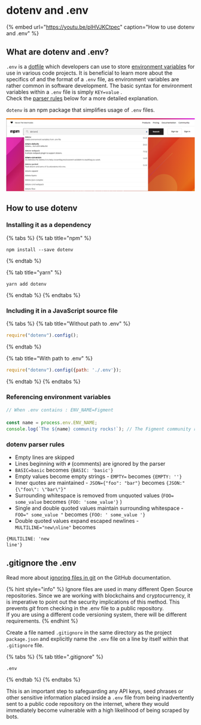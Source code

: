 # dotenv and .env

{% embed url="https://youtu.be/pIHVJKCtpec" caption="How to use dotenv and .env" %}



## What are dotenv and .env?

`.env` is a [dotfile](https://medium.com/@webprolific/getting-started-with-dotfiles-43c3602fd789) which developers can use to store [environment variables](https://medium.com/chingu/an-introduction-to-environment-variables-and-how-to-use-them-f602f66d15fa) for use in various code projects. It is beneficial to learn more about the specifics of and the format of a `.env` file, as environment variables are rather common in software development. The basic syntax for environment variables within a `.env` file is simply `KEY=value` .  
Check the [parser rules](dotenv-and-.env.md#dotenv-parser-rules) below for a more detailed explanation.

`dotenv` is an npm package that simplifies usage of `.env` files. 

![Select the right tool for the job. Using Webpack? There&apos;s a package for that!](../../.gitbook/assets/npm.png)

## How to use dotenv

### Installing it as a dependency

{% tabs %}
{% tab title="npm" %}
```
npm install --save dotenv
```
{% endtab %}

{% tab title="yarn" %}
```text
yarn add dotenv
```
{% endtab %}
{% endtabs %}

### Including it in a JavaScript source file

{% tabs %}
{% tab title="Without path to .env" %}
```javascript
require("dotenv").config();
```
{% endtab %}

{% tab title="With path to .env" %}
```javascript
require("dotenv").config({path: './.env'});
```
{% endtab %}
{% endtabs %}

### Referencing environment variables

```javascript
// When .env contains : ENV_NAME=Figment

const name = process.env.ENV_NAME;
console.log(`The ${name} community rocks!`); // The Figment community rocks!
```

### dotenv parser rules

* Empty lines are skipped
* Lines beginning with `#` \(comments\) are ignored by the parser
* `BASIC=basic` becomes `{BASIC: 'basic'}`
*  Empty values become empty strings - `EMPTY=` becomes `{EMPTY: ''}`
*  Inner quotes are maintained - `JSON={"foo": "bar"}` becomes `{JSON:"{\"foo\": \"bar\"}"`
*  Surrounding whitespace is removed from unquoted values \(`FOO= some_value` becomes `{FOO: 'some_value'}` \)
* Single and double quoted values maintain surrounding whitespace - `FOO=" some_value "` becomes `{FOO: ' some_value '}`
*  Double quoted values expand escaped newlines - `MULTILINE="new\nline"` becomes

```text
{MULTILINE: 'new
line'}
```

## .gitignore the .env

Read more about [ignoring files in git](https://docs.github.com/en/github/getting-started-with-github/ignoring-files) on the GitHub documentation. 

{% hint style="info" %}
Ignore files are used in many different Open Source repositories. Since we are working with blockchains and cryptocurrency, it is imperative to point out the security implications of this method. This prevents _git_ from checking in the .env file to a public repository.  
If you are using a different code versioning system, there will be different requirements.
{% endhint %}

Create a file named `.gitignore` in the same directory as the project `package.json` and explicitly name the `.env` file on a line by itself within that `.gitignore` file. 

{% tabs %}
{% tab title=".gitignore" %}
```text
.env
```
{% endtab %}
{% endtabs %}

This is an important step to safeguarding any API keys, seed phrases or other sensitive information placed inside a `.env` file from being inadvertently sent to a public code repository on the internet, where they would immediately become vulnerable with a high likelihood of being scraped by bots.

